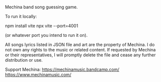 Mechina band song guessing game.

To run it locally:

npm install vite
npx vite --port=4001

(or whatever port you intend to run it on).

All songs lyrics listed in JSON file and art are the property of Mechina. I do not own any rights to the music or related content. If requested by Mechina or their representatives, I will promptly delete the file and cease any further distribution or use.

Support Mechina: 
https://mechinamusic.bandcamp.com/
https://www.mechinamusic.com/
